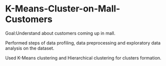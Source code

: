 # K-Means-Cluster-on-Mall-Customers
Goal:Understand about customers coming up in mall.  

Performed steps of data profiling, data preprocessing and exploratory data analysis on the dataset. 

Used K-Means clustering and Hierarchical clustering for clusters formation.
